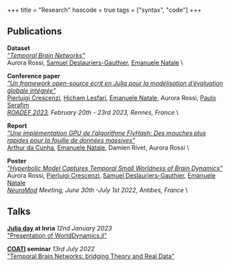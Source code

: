 +++
title = "Research"
hascode = true
tags = ["syntax", "code"]
+++

## Publications

**Dataset** \
[*"Temporal Brain Networks"*](https://entrepot.recherche.data.gouv.fr/dataset.xhtml?persistentId=doi%3A10.57745%2FPR8VUV) \
Aurora Rossi, [Samuel Deslauriers-Gauthier](https://scholar.google.com/citations?user=p3fbfPwAAAAJ&hl=en), [Emanuele Natale](https://natema.github.io/ema-webpage/) \


**Conference paper**  \
[*"Un framework open-source écrit en Julia pour la modélisation
d’évaluation globale intégrée"*](https://roadef2023.sciencesconf.org/436893/document) \
[Pierluigi Crescenzi](https://www.pilucrescenzi.it/), [Hicham Lesfari](https://hlesfari.github.io/), [Emanuele Natale](https://natema.github.io/ema-webpage/), Aurora Rossi, [Paulo Serafim](https://paulobruno.github.io/) \
*[ROADEF 2023](https://roadef2023.sciencesconf.org/), February 20th - 23rd 2023, Rennes, France* \


**Report** \
[*"Une implémentation GPU de l’algorithme FlyHash: Des mouches plus rapides pour la fouille de données massives"*](https://hal.science/hal-03987919v1/document) \
[Arthur da Cunha](https://arthurwalraven.github.io/), [Emanuele Natale](https://natema.github.io/ema-webpage/), Damien Rivet, Aurora Rossi \


**Poster**    \
[*"Hyperbolic Model Captures Temporal Small Worldness of Brain Dynamics"*](https://hal.archives-ouvertes.fr/hal-03685173/document) \
Aurora Rossi, [Pierluigi Crescenzi](https://www.pilucrescenzi.it/),  [Samuel Deslauriers-Gauthier](https://scholar.google.com/citations?user=p3fbfPwAAAAJ&hl=en), [Emanuele Natale](https://natema.github.io/ema-webpage/) \
*[NeuroMod](https://neuromod.univ-cotedazur.eu/) Meeting, June 30th -July 1st 2022, Antibes, France*  \

## Talks

**[Julia day](https://project.inria.fr/jjinria/) at Inria** *12nd January 2023*  \
["Presentation of WorldDynamics.jl"](https://www.dropbox.com/s/k2diduuny307ivp/worlddynamics_juliahalf-day.pdf?dl=0)

**[COATI](https://team.inria.fr/coati/) seminar** *13rd July 2022*  \
["Temporal Brain Networks: bridging Theory and Real Data"](https://www.dropbox.com/s/kdacixjmbyex6lq/COATISeminar_compressed.pdf?dl=0)

